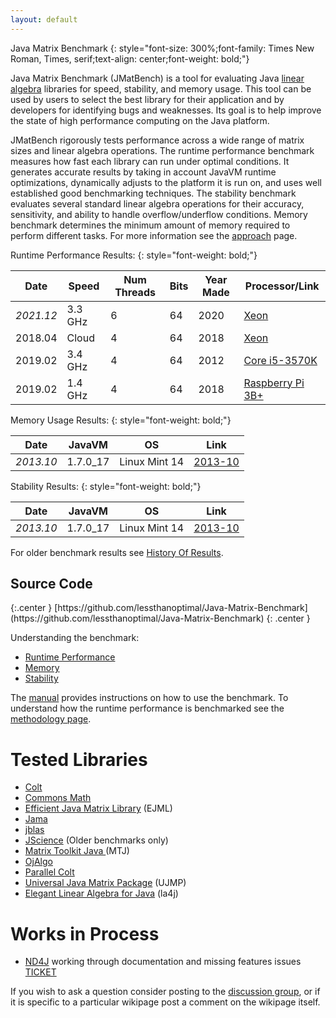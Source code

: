 ```yaml
---
layout: default
---
```


Java Matrix Benchmark
{: style="font-size: 300%;font-family: Times New Roman, Times, serif;text-align: center;font-weight: bold;"}

Java Matrix Benchmark (JMatBench) is a tool for evaluating Java  [linear algebra](http://en.wikipedia.org/wiki/Linear_algebra) libraries for speed, stability, and memory usage.  This tool can be used by users to select the best library for their application and by developers for identifying bugs and weaknesses.  Its goal is to help improve the state of high performance computing on the Java platform.

JMatBench rigorously tests performance across a wide range of matrix sizes and linear algebra operations.  The runtime performance benchmark measures how fast each library can run under optimal conditions.  It generates accurate results by taking in account JavaVM runtime optimizations, dynamically adjusts to the platform it is run on, and uses well established good benchmarking techniques.  The stability benchmark evaluates several standard linear algebra operations for their accuracy, sensitivity, and ability to handle overflow/underflow conditions.  Memory benchmark determines the minimum amount of memory required to perform different tasks.  For more information see the [approach]({{site.baseurl}}/manual/Approach) page.


Runtime Performance Results:
{: style="font-weight: bold;"}

| Date       | Speed   | Num Threads | Bits | Year Made | Processor/Link | 
|------------|---------|-------------|------|-----------|----------------|
| *2021.12*  | 3.3 GHz | 6           | 64   | 2020      | [Xeon]({{site.baseurl}}/runtime/2021_12_Xeon1250/) |
| 2018.04    | Cloud   | 4           | 64   | 2018      | [Xeon]({{site.baseurl}}/runtime/2018_04_XeonQuad/) | 
| 2019.02    | 3.4 GHz | 4           | 64   | 2012      | [Core i5-3570K]({{site.baseurl}}/runtime/2019_02_i53570/) | 
| 2019.02    | 1.4 GHz | 4           | 64   | 2018      | [Raspberry Pi 3B+]({{site.baseurl}}/runtime/2019_02_RPI3BP/) | 

Memory Usage Results:
{: style="font-weight: bold;"}

| Date      | JavaVM    | OS            | Link                    |
|-----------|-----------|---------------|-------------------------|
| *2013.10* | 1.7.0_17  | Linux Mint 14 | [2013-10]({{site.baseurl}}/memory/2013_10/) |

Stability Results:
{: style="font-weight: bold;"}

| Date      | JavaVM    | OS            |           Link             |
|-----------|-----------|---------------|----------------------------|
| *2013.10* | 1.7.0_17  | Linux Mint 14 | [2013-10]({{site.baseurl}}/stability/2013_10/) |

For older benchmark results see [History Of Results]({{site.baseurl}}/manual/HistoryOfResults/).

<h2>Source Code</h2>{:.center }
[https://github.com/lessthanoptimal/Java-Matrix-Benchmark](https://github.com/lessthanoptimal/Java-Matrix-Benchmark)
{: .center }

Understanding the benchmark:

* [Runtime Performance]({{site.baseurl}}/manual/DescriptionRuntime)
* [Memory]({{site.baseurl}}/manual/DescriptionMemory)
* [Stability]({{site.baseurl}}/manual/DescriptionStability)

The [manual]({{site.baseurl}}/manual/Software) provides instructions on how to use the benchmark.
To understand how the runtime performance is benchmarked see the [methodology page]({{site.baseurl}}/manual/MethodologyRuntimeBenchmark).

# Tested Libraries

* [Colt](http://dsd.lbl.gov/~hoschek/colt/)
* [Commons Math](http://commons.apache.org/math/userguide/linear.html)
* [Efficient Java Matrix Library](http://ejml.org/) (EJML)
* [Jama](http://math.nist.gov/javanumerics/jama/)
* [jblas](http://jblas.org/)
* [JScience](http://jscience.org/) (Older benchmarks only)
* [Matrix Toolkit Java ](https://github.com/fommil/matrix-toolkits-java)(MTJ)
* [OjAlgo](http://ojalgo.org/)
* [Parallel Colt](http://sites.google.com/site/piotrwendykier/software/parallelcolt)
* [Universal Java Matrix Package](http://www.ujmp.org/) (UJMP) 
* [Elegant Linear Algebra for Java](http://la4j.org/) (la4j)

# Works in Process

* [ND4J](https://deeplearning4j.konduit.ai/nd4j/tutorials) working through documentation and missing features issues [TICKET](https://github.com/eclipse/deeplearning4j-examples/issues/1003)

If you wish to ask a question consider posting to the [discussion group](http://groups.google.com/group/java-matrix-benchmark-discuss), or if it is specific to a particular wikipage post a comment on the wikipage itself.  
